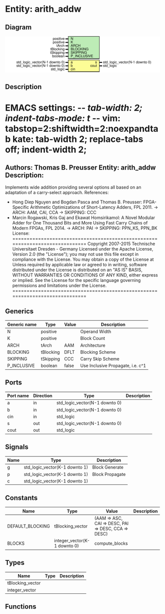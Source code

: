 # Entity: arith_addw
## Diagram
![Diagram](arith_addw.svg "Diagram")
## Description
EMACS settings: -*-  tab-width: 2; indent-tabs-mode: t -*-
vim: tabstop=2:shiftwidth=2:noexpandtab
kate: tab-width 2; replace-tabs off; indent-width 2;
=============================================================================
Authors:					Thomas B. Preusser
Entity:					arith_addw
Description:
-------------------------------------
Implements wide addition providing several options all based
on an adaptation of a carry-select approach.
References:
* Hong Diep Nguyen and Bogdan Pasca and Thomas B. Preusser:
  FPGA-Specific Arithmetic Optimizations of Short-Latency Adders,
  FPL 2011.
  -> ARCH:     AAM, CAI, CCA
  -> SKIPPING: CCC
* Marcin Rogawski, Kris Gaj and Ekawat Homsirikamol:
  A Novel Modular Adder for One Thousand Bits and More
  Using Fast Carry Chains of Modern FPGAs, FPL 2014.
  -> ARCH:		 PAI
  -> SKIPPING: PPN_KS, PPN_BK
License:
=============================================================================
Copyright 2007-2015 Technische Universitaet Dresden - Germany
Licensed under the Apache License, Version 2.0 (the "License");
you may not use this file except in compliance with the License.
You may obtain a copy of the License at
Unless required by applicable law or agreed to in writing, software
distributed under the License is distributed on an "AS IS" BASIS,
WITHOUT WARRANTIES OR CONDITIONS OF ANY KIND, either express or implied.
See the License for the specific language governing permissions and
limitations under the License.
=============================================================================
## Generics
| Generic name | Type      | Value | Description                       |
| ------------ | --------- | ----- | --------------------------------- |
| N            | positive  |       | Operand Width                     |
| K            | positive  |       | Block Count                       |
| ARCH         | tArch     | AAM   | Architecture                      |
| BLOCKING     | tBlocking | DFLT  | Blocking Scheme                   |
| SKIPPING     | tSkipping | CCC   | Carry Skip Scheme                 |
| P_INCLUSIVE  | boolean   | false | Use Inclusive Propagate, i.e. c^1 |
## Ports
| Port name | Direction | Type                           | Description |
| --------- | --------- | ------------------------------ | ----------- |
| a         | in        | std_logic_vector(N-1 downto 0) |             |
| b         | in        | std_logic_vector(N-1 downto 0) |             |
| cin       | in        | std_logic                      |             |
| s         | out       | std_logic_vector(N-1 downto 0) |             |
| cout      | out       | std_logic                      |             |
## Signals
| Name | Type                           | Description     |
| ---- | ------------------------------ | --------------- |
| g    | std_logic_vector(K-1 downto 1) | Block Generate  |
| p    | std_logic_vector(K-1 downto 1) | Block Propagate |
| c    | std_logic_vector(K-1 downto 1) |                 |
## Constants
| Name             | Type                         | Value                                                | Description |
| ---------------- | ---------------------------- | ---------------------------------------------------- | ----------- |
| DEFAULT_BLOCKING | tBlocking_vector             |  (AAM => ASC, CAI => DESC, PAI => DESC, CCA => DESC) |             |
| BLOCKS           | integer_vector(K-1 downto 0) |  compute_blocks                                      |             |
## Types
| Name             | Type | Description |
| ---------------- | ---- | ----------- |
| tBlocking_vector |      |             |
| integer_vector   |      |             |
## Functions

